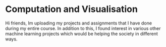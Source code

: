 # Computation and Visualisation
 Hi friends, Im uploading my projects and assignments that I have done during my entire course. In addition to this, I found interest in various other machine learning projects which would be helping the society in different ways. 
